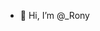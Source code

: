 - 👋 Hi, I’m @_Rony


<!---
FitrezZ/FitrezZ is a ✨ special ✨ repository because its `README.md` (this file) appears on your GitHub profile.
You can click the Preview link to take a look at your changes.
--->
